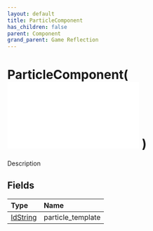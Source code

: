 ```yaml
---
layout: default
title: ParticleComponent
has_children: false
parent: Component
grand_parent: Game Reflection
---
```

# ParticleComponent( ![ RenderableComponent ](/game-reflection/components/renderable_component.md) )
Description 

## Fields
| Type | Name |
|:-------------|:--------------|
| [IdString](/game-reflection/components/id_string.md) | particle_template |
